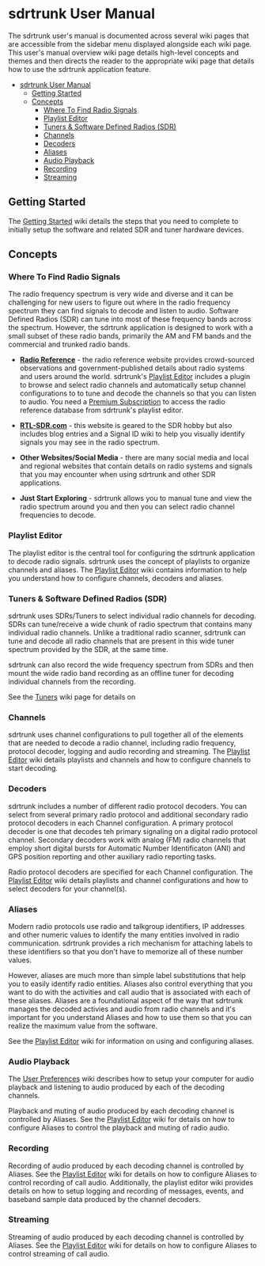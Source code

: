 # sdrtrunk User Manual
The sdrtrunk user's manual is documented across several wiki pages that are accessible from the
sidebar menu displayed alongside each wiki page.  This user's manual overview wiki page details
high-level concepts and themes and then directs the reader to the appropriate wiki page that 
details how to use the sdrtrunk application feature.

<!-- TOC -->
* [sdrtrunk User Manual](#sdrtrunk-user-manual)
  * [Getting Started](#getting-started)
  * [Concepts](#concepts)
    * [Where To Find Radio Signals](#where-to-find-radio-signals)
    * [Playlist Editor](#playlist-editor)
    * [Tuners & Software Defined Radios (SDR)](#tuners--software-defined-radios--sdr-)
    * [Channels](#channels)
    * [Decoders](#decoders)
    * [Aliases](#aliases)
    * [Audio Playback](#audio-playback)
    * [Recording](#recording)
    * [Streaming](#streaming)
<!-- TOC -->

## Getting Started
The [Getting Started](Getting-Started) wiki details the steps that you need to complete to initially setup the software 
and related SDR and tuner hardware devices.

## Concepts

### Where To Find Radio Signals
The radio frequency spectrum is very wide and diverse and it can be challenging for new users to figure out where in the
radio frequency spectrum they can find signals to decode and listen to audio.  Software Defined Radios (SDR) can tune
into most of these frequency bands across the spectrum.  However, the sdrtrunk application is designed to work with 
a small subset of these radio bands, primarily the AM and FM bands and the commercial and trunked radio bands.

* **[Radio Reference](www.radioreference.com)** - the radio reference website provides crowd-sourced observations and 
government-published details about radio systems and users around the world.  sdrtrunk's [Playlist Editor](Playlist-Editor) 
includes a plugin to browse and select radio channels and automatically setup channel configurations to to tune and
decode the channels so that you can listen to audio.  You need a [Premium Subscription](https://www.radioreference.com/premium/) 
to access the radio reference database from sdrtrunk's playlist editor. 


* **[RTL-SDR.com](https://www.rtl-sdr.com/)** - this website is geared to the SDR hobby but also includes blog entries 
and a Signal ID wiki to help you visually identify signals you may see in the radio spectrum.


* **Other Websites/Social Media** - there are many social media and local and regional websites that contain details on 
radio systems and signals that you may encounter when using sdrtrunk and other SDR applications.


* **Just Start Exploring** - sdrtrunk allows you to manual tune and view the radio spectrum around you and then you can 
select radio channel frequencies to decode.

### Playlist Editor
The playlist editor is the central tool for configuring the sdrtrunk application to decode radio signals.  sdrtrunk uses 
the concept of playlists to organize channels and aliases.  The [Playlist Editor](Playlist-Editor) wiki contains 
information to help you understand how to configure channels, decoders and aliases.

### Tuners & Software Defined Radios (SDR)
sdrtrunk uses SDRs/Tuners to select individual radio channels for decoding.  SDRs can tune/receive a wide chunk of radio 
spectrum that contains many individual radio channels.  Unlike a traditional radio scanner, sdrtrunk can tune and decode 
all radio channels that are present in this wide tuner spectrum provided by the SDR, at the same time.  

sdrtrunk can also record the wide frequency spectrum from SDRs and then mount the wide radio band
recording as an offline tuner for decoding individual channels from the recording.

See the [Tuners](Tuners) wiki page for details on 

### Channels
sdrtrunk uses channel configurations to pull together all of the elements that are needed to decode a radio channel, 
including radio frequency, protocol decoder, logging and audio recording and streaming.  The 
[Playlist Editor](Playlist-Editor) wiki details playlists and channels and how to configure channels
to start decoding.

### Decoders
sdrtrunk includes a number of different radio protocol decoders.  You can select from several primary radio protocol
and additional secondary radio protocol decoders in each Channel configuration.  A primary protocol decoder is one that
decodes teh primary signaling on a digital radio protocol channel.  Secondary decoders work with analog (FM) radio 
channels that employ short digital bursts for Automatic Number Identificaton (ANI) and GPS position reporting and
other auxiliary radio reporting tasks.

Radio protocol decoders are specified for each Channel configuration.  The [Playlist Editor](Playlist-Editor) wiki 
details playlists and channel configurations and how to select decoders for your channel(s).

### Aliases
Modern radio protocols use radio and talkgroup identifiers, IP addresses and other numeric values to 
identify the many entities involved in radio communication.  sdrtrunk provides a rich mechanism for attaching
labels to these identifiers so that you don't have to memorize all of these number values.

However, aliases are much more than simple label substitutions that help you to easily identify radio entities.  Aliases
also control everything that you want to do with the activities and call audio that is associated with each of 
these aliases.  Aliases are a foundational aspect of the way that sdrtrunk manages the decoded 
activies and audio from radio channels and it's important for you understand Aliases and how to use them so
that you can realize the maximum value from the software.

See the [Playlist Editor](Playlist-Editor) wiki for information on using and configuring aliases.

### Audio Playback
The [User Preferences](User-Preferences) wiki describes how to setup your computer for audio playback
and listening to audio produced by each of the decoding channels.

Playback and muting of audio produced by each decoding channel is controlled by Aliases.  See the 
[Playlist Editor](Playlist-Editor) wiki for details on how to configure Aliases to control the playback and
muting of radio audio.

### Recording
Recording of audio produced by each decoding channel is controlled by Aliases.  See the
[Playlist Editor](Playlist-Editor) wiki for details on how to configure Aliases to control recording of call audio.  Additionally, 
the playlist editor wiki provides details on how to setup logging and recording of messages, events, and
baseband sample data produced by the channel decoders.

### Streaming
Streaming of audio produced by each decoding channel is controlled by Aliases.  See the [Playlist Editor](Playlist-Editor) 
wiki for details on how to configure Aliases to control streaming of call audio.
